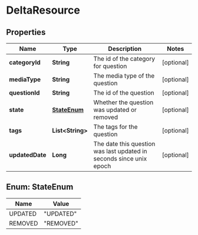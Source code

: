 
# DeltaResource

## Properties
Name | Type | Description | Notes
------------ | ------------- | ------------- | -------------
**categoryId** | **String** | The id of the category for question |  [optional]
**mediaType** | **String** | The media type of the question |  [optional]
**questionId** | **String** | The id of the question |  [optional]
**state** | [**StateEnum**](#StateEnum) | Whether the question was updated or removed |  [optional]
**tags** | **List&lt;String&gt;** | The tags for the question |  [optional]
**updatedDate** | **Long** | The date this question was last updated in seconds since unix epoch |  [optional]


<a name="StateEnum"></a>
## Enum: StateEnum
Name | Value
---- | -----
UPDATED | &quot;UPDATED&quot;
REMOVED | &quot;REMOVED&quot;



